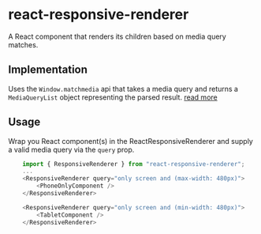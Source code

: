 # react-responsive-renderer

A React component that renders its children based on media query matches.

## Implementation

Uses the `Window.matchmedia` api that takes a media query and returns a `MediaQueryList` object representing the parsed result. [read more](https://developer.mozilla.org/en-US/docs/Web/API/Window/matchMedia)

## Usage

Wrap you React component(s) in the ReactResponsiveRenderer and supply a valid media query via the `query` prop.

```javascript
    import { ResponsiveRenderer } from "react-responsive-renderer";
    ...
    <ResponsiveRenderer query="only screen and (max-width: 480px)">
        <PhoneOnlyComponent />
    </ResponsiveRenderer>

    <ResponsiveRenderer query="only screen and (min-width: 480px)">
        <TabletComponent />
    </ResponsiveRenderer>
```
